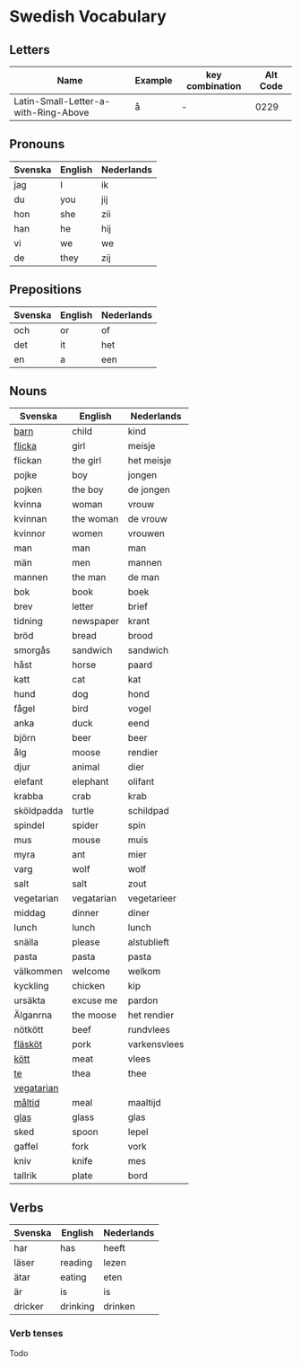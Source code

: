 # Swedish Vocabulary

## Letters

| Name | Example | key combination | Alt Code |
| --- | --- | --- | --- |
| Latin-Small-Letter-a-with-Ring-Above | å | - | 0229 |

## Pronouns

| Svenska | English | Nederlands |
| ------- | ------- | ----- |
| jag | I | ik |
| du | you | jij |
| hon | she | zii  |
| han | he | hij |
| vi | we | we |
| de | they | zij |

## Prepositions

| Svenska | English | Nederlands |
| ------- | ------- | ----- |
| och | or | of |
| det | it | het |
| en | a | een |

## Nouns

| Svenska | English | Nederlands |
| ------- | ------- | ----- |
| [barn](https://sv.wiktionary.org/wiki/barn) | child | kind |
| [flicka](https://sv.wiktionary.org/wiki/flicka) | girl | meisje |
| flickan | the girl | het meisje |
| pojke | boy | jongen |
| pojken | the boy | de jongen |
| kvinna | woman | vrouw |
| kvinnan | the woman | de vrouw |
| kvinnor | women | vrouwen |
| man | man | man |
| män | men | mannen |
| mannen | the man | de man |
| bok | book | boek |
| brev | letter | brief |
| tidning | newspaper | krant |
| bröd | bread | brood |
| smorgås | sandwich | sandwich|
| håst | horse | paard |
| katt | cat | kat |
| hund | dog | hond |
| fågel | bird | vogel |
| anka | duck | eend |
| björn | beer | beer |
| ålg | moose | rendier |
| djur | animal | dier |
| elefant | elephant | olifant |
| krabba | crab | krab |
| sköldpadda | turtle | schildpad |
| spindel | spider | spin |
| mus | mouse | muis |
| myra | ant | mier |
| varg | wolf | wolf |
| salt | salt | zout |
| vegetarian | vegatarian | vegetarieer |
| middag | dinner | diner |
| lunch | lunch | lunch |
| snälla | please | alstublieft |
| pasta | pasta | pasta |
| välkommen | welcome | welkom |
| kyckling |chicken | kip |
| ursäkta | excuse me | pardon |
| Älganrna | the moose | het rendier |
| nötkött | beef | rundvlees |
| [fläsköt](https://sv.wiktionary.org/wiki/fl%C3%A4skk%C3%B6tt) | pork | varkensvlees
| [kött](https://sv.wiktionary.org/wiki/k%C3%B6tt) | meat | vlees |
| [te](https://sv.wiktionary.org/wiki/te) | thea | thee |
|[vegatarian](https://sv.wiktionary.org/wiki/vegetarian)|
|[måltid](https://sv.wiktionary.org/wiki/m%C3%A5ltid)| meal | maaltijd |
| [glas](https://sv.wiktionary.org/wiki/Glas) | glass | glas |
| sked | spoon | lepel |
| gaffel | fork | vork |
| kniv | knife | mes |
| tallrik | plate | bord |

## Verbs

| Svenska | English | Nederlands |
| ------- | ------- | ----- |
| har | has | heeft |
| läser | reading | lezen |
| ätar | eating | eten |
| är | is | is |
| dricker | drinking | drinken |

### Verb tenses

Todo
